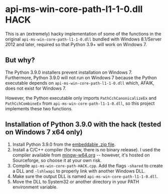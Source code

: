 # api-ms-win-core-path-l1-1-0.dll HACK
This is an (extremely) hacky implementation of some of the functions in the original `api-ms-win-core-path-l1-1-0.dll` bundled with Windows 8.1/Server 2012 and later, required so that Python 3.9+ will work on Windows 7.
## But why?
The Python 3.9.0 installers prevent installation on Windows 7.  
Furthermore, Python 3.9.0 will not run on Windows 7 because the Python executable depends on `api-ms-win-core-path-l1-1-0.dll` which, AFAIK, does not exist for Windows 7.

However, the Python executable only imports `PathCchCanonicalizeEx` and `PathCchCombineEx` from `api-ms-win-core-path-l1-1-0.dll`, so this project implements these two functions.
## Installation of Python 3.9.0 with the hack (tested on Windows 7 x64 only)
1. Install Python 3.9.0 from the [embeddable .zip file](//www.python.org/ftp/python/3.9.0/python-3.9.0-embed-amd64.zip).
2. Install a C/C++ compiler (for now, there is no binary release). I used the compiler available from [mingw-w64.org](//mingw-w64.org/doku.php/download/mingw-builds) -- however, it's hosted on Sourceforge, so choose it at your own risk.
3. Compile `api-ms-win-core-path-HACK.cpp`. Add the flags `-shared` to create a DLL and `-lshlwapi` to properly link with another Windows DLL.
4. Make sure the output DLL is named `api-ms-win-core-path-l1-1-0.dll`.
5. Move the DLL to System32 or another directory in your PATH environment variable.

